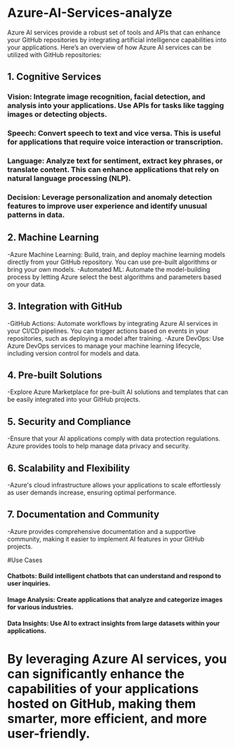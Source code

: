 # Azure-AI-Services-analyze
Azure AI services provide a robust set of tools and APIs that can enhance your GitHub repositories by integrating artificial intelligence capabilities into your applications. Here’s an overview of how Azure AI services can be utilized with GitHub repositories:

## 1. Cognitive Services
   
### Vision: Integrate image recognition, facial detection, and analysis into your applications. Use APIs for tasks like tagging images or detecting objects.
### Speech: Convert speech to text and vice versa. This is useful for applications that require voice interaction or transcription.
### Language: Analyze text for sentiment, extract key phrases, or translate content. This can enhance applications that rely on natural language processing (NLP).
### Decision: Leverage personalization and anomaly detection features to improve user experience and identify unusual patterns in data.

## 2. Machine Learning
-Azure Machine Learning: Build, train, and deploy machine learning models directly from your GitHub repository. You can use pre-built algorithms or bring your own models.
  -Automated ML: Automate the model-building process by letting Azure select the best algorithms and parameters based on your data.

## 3. Integration with GitHub
-GitHub Actions: Automate workflows by integrating Azure AI services in your CI/CD pipelines. You can trigger actions based on events in your repositories, such as deploying a model after training.
  -Azure DevOps: Use Azure DevOps services to manage your machine learning lifecycle, including version control for models and data.

## 4. Pre-built Solutions
-Explore Azure Marketplace for pre-built AI solutions and templates that can be easily integrated into your GitHub projects.

## 5. Security and Compliance
-Ensure that your AI applications comply with data protection regulations. Azure provides tools to help manage data privacy and security.

## 6. Scalability and Flexibility
-Azure's cloud infrastructure allows your applications to scale effortlessly as user demands increase, ensuring optimal performance.

## 7. Documentation and Community
-Azure provides comprehensive documentation and a supportive community, making it easier to implement AI features in your GitHub projects.

  #Use Cases

  #### Chatbots: Build intelligent chatbots that can understand and respond to user inquiries.
  #### Image Analysis: Create applications that analyze and categorize images for various industries.
  #### Data Insights: Use AI to extract insights from large datasets within your applications.
  
# By leveraging Azure AI services, you can significantly enhance the capabilities of your applications hosted on GitHub, making them smarter, more efficient, and more user-friendly.
